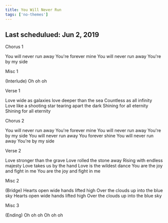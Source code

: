 ```yaml
---
title: You Will Never Run
tags: ['no-themes']
---
```


## Last schedulued: Jun 2, 2019          

Chorus 1

You will never run away You're forever mine
You will never run away You're by my side

Misc 1

(Interlude)
Oh oh oh

Verse 1

Love wide as galaxies love deeper than the sea
Countless as all infinity
Love like a shooting star tearing apart the dark
Shining for all eternity
Shining for all eternity

Chorus 2

You will never run away You're forever mine
You will never run away You're by my side
You will never run away You forever shine
You will never run away You're by my side

Verse 2

Love stronger than the grave
Love rolled the stone away
Rising with endless majesty
Love takes us by the hand
Love is the wildest dance
You are the joy and fight in me
You are the joy and fight in me

Misc 2

(Bridge)
Hearts open wide hands lifted high
Over the clouds up into the blue sky
Hearts open wide hands lifted high
Over the clouds up into the blue sky

Misc 3

(Ending)
Oh oh oh
Oh oh oh
